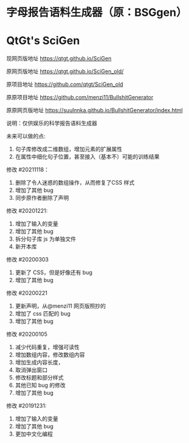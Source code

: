 # 字母报告语料生成器（原：BSGgen）
# QtGt's SciGen

现网页版地址 https://qtgt.github.io/SciGen

原网页版地址 https://qtgt.github.io/SciGen_old/

原项目地址 https://github.com/qtgt/SciGen_old

原原项目地址 https://github.com/menzi11/BullshitGenerator

原原网页版地址 https://suulnnka.github.io/BullshitGenerator/index.html

说明：仅供娱乐的科学报告语料生成器

未来可以做的点:  
1. 句子库修改成二维数组，增加元素的扩展属性
2. 在属性中细化句子位置，甚至接入（基本不）可能的训练结果

修改 #20211118：
1. 删除了令人迷惑的数组操作，从而修复了CSS 样式  
2. 增加了其他 bug
3. 同步原作者删除了声明  

修改 #20201221:  
1. 增加了输入的变量  
2. 增加了其他 bug  
3. 拆分句子库 js 为单独文件
4. 新开本库

修改 #20200303
1. 更新了 CSS，但是好像还有 bug
2. 增加了其他 bug 

修改 #20200221
1. 更新声明，从@menzi11 网页版照抄的
2. 增加了 css 匹配的 bug
3. 增加了其他 bug 

修改 #20200105
1. 减少代码重复，增强可读性
2. 增加数组内容，修改数组内容
3. 增加生成内容长度，
4. 取消弹出窗口
5. 修改标题和部分样式
6. 其他已知 bug 的修改
7. 增加了其他 bug 

修改 #20191231:  
1. 增加了输入的变量  
2. 增加了其他 bug  
3. 更加中文化编程  

